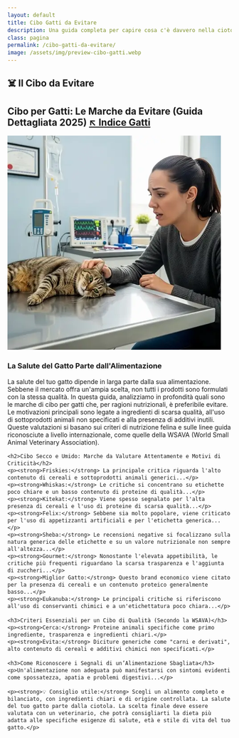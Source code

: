 ```yaml
---
layout: default
title: Cibo Gatti da Evitare
description: Una guida completa per capire cosa c'è davvero nella ciotola del tuo amico felino.
class: pagina
permalink: /cibo-gatti-da-evitare/
image: /assets/img/preview-cibo-gatti.webp
---
```


<main class="layout-wrapper">

  <!-- 📝 INTRODUZIONE -->
  <section class="intro">
    <h1 class="main-title-centered">☠️️ Il Cibo da Evitare</h1>
    <h2 class="small-title">
      Cibo per Gatti: Le Marche da Evitare (Guida Dettagliata 2025)
      <a href="/index-tutto-gatti/" class="btn-indice" aria-label="Vai all’indice gatti">
        ↖️ Indice Gatti</a>
    </h2>
  </section>

  <!-- 🖼️ IMMAGINE HERO -->
  <section class="square-grid">
    <div class="content-square">
      <img src="/assets/img/2-Cibo-Gatti-Le-Marche-Da-Evitare-480.webp" alt="Gatto ammalato dal veterinario padrona preoccupata">
      <div class="hero-col text-side">
        <h3>La Salute del Gatto Parte dall'Alimentazione</h3>
        <div class="description">
          La salute del tuo gatto dipende in larga parte dalla sua alimentazione. Sebbene il mercato offra un'ampia scelta, non tutti i prodotti sono formulati con la stessa qualità. In questa guida, analizziamo in profondità quali sono le marche di cibo per gatti che, per ragioni nutrizionali, è preferibile evitare. Le motivazioni principali sono legate a ingredienti di scarsa qualità, all'uso di sottoprodotti animali non specificati e alla presenza di additivi inutili. Queste valutazioni si basano sui criteri di nutrizione felina e sulle linee guida riconosciute a livello internazionale, come quelle della WSAVA (World Small Animal Veterinary Association).
        </div>
      </div>
    </div>
  </section>

  <!-- 📚 CONTENUTO TESTUALE -->
  <section class="text-block">

    <h2>Cibo Secco e Umido: Marche da Valutare Attentamente e Motivi di Criticità</h2>
    <p><strong>Friskies:</strong> La principale critica riguarda l'alto contenuto di cereali e sottoprodotti animali generici...</p>
    <p><strong>Whiskas:</strong> Le critiche si concentrano su etichette poco chiare e un basso contenuto di proteine di qualità...</p>
    <p><strong>Kitekat:</strong> Viene spesso segnalato per l'alta presenza di cereali e l'uso di proteine di scarsa qualità...</p>
    <p><strong>Felix:</strong> Sebbene sia molto popolare, viene criticato per l'uso di appetizzanti artificiali e per l'etichetta generica...</p>
    <p><strong>Sheba:</strong> Le recensioni negative si focalizzano sulla natura generica delle etichette e su un valore nutrizionale non sempre all'altezza...</p>
    <p><strong>Gourmet:</strong> Nonostante l'elevata appetibilità, le critiche più frequenti riguardano la scarsa trasparenza e l'aggiunta di zuccheri...</p>
    <p><strong>Miglior Gatto:</strong> Questo brand economico viene citato per la presenza di cereali e un contenuto proteico generalmente basso...</p>
    <p><strong>Eukanuba:</strong> Le principali critiche si riferiscono all'uso di conservanti chimici e a un'etichettatura poco chiara...</p>

    <h3>Criteri Essenziali per un Cibo di Qualità (Secondo la WSAVA)</h3>
    <p><strong>Cerca:</strong> Proteine animali specifiche come primo ingrediente, trasparenza e ingredienti chiari.</p>
    <p><strong>Evita:</strong> Diciture generiche come "carni e derivati", alto contenuto di cereali e additivi chimici non specificati.</p>

    <h3>Come Riconoscere i Segnali di un’Alimentazione Sbagliata</h3>
    <p>Un'alimentazione non adeguata può manifestarsi con sintomi evidenti come spossatezza, apatia e problemi digestivi...</p>

    <p><strong>💡 Consiglio utile:</strong> Scegli un alimento completo e bilanciato, con ingredienti chiari e di origine controllata. La salute del tuo gatto parte dalla ciotola. La scelta finale deve essere valutata con un veterinario, che potrà consigliarti la dieta più adatta alle specifiche esigenze di salute, età e stile di vita del tuo gatto.</p>
  </section>

</main>
